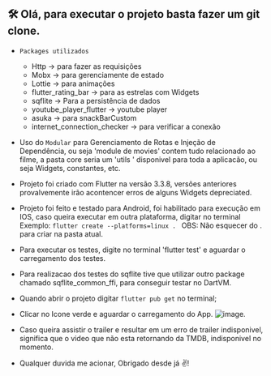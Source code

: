 <h2>🛠️ Olá, para executar o projeto basta fazer um git clone.</h2>

- `Packages utilizados`
  - Http -> para fazer as requisições
  - Mobx -> para gerenciamente de estado
  - Lottie -> para animações
  - flutter_rating_bar -> para as estrelas com Widgets
  - sqflite -> Para a persistência de dados
  - youtube_player_flutter -> youtube player
  - asuka -> para snackBarCustom 
  - internet_connection_checker -> para verificar a conexão 
- Uso do `Modular` para Gerenciamento de Rotas e Injeção de Dependência, ou seja 'module de movies' contem tudo relacionado ao filme, a pasta core seria um 'utils ' disponivel para toda a aplicacão, ou seja Widgets, constantes, etc.

- Projeto foi criado com Flutter na versão 3.3.8, versões anteriores provalvemente irão acontencer erros de alguns Widgets depreciated.

- Projeto foi feito e testado para Android, foi habilitado para execução em IOS, caso queira executar em outra plataforma, digitar no terminal Exemplo: `flutter create --platforms=linux . ` OBS: Não esquecer do . para criar na pasta atual.

- Para executar os testes, digite no terminal 'flutter test' e aguardar o carregamento dos testes.
- Para realizacao dos testes do sqflite tive que utilizar outro package chamado sqflite_common_ffi, para conseguir testar no DartVM.

- Quando abrir o projeto digitar `flutter pub get` no terminal;
- Clicar no Icone verde e aguardar o carregamento do App. ![image](https://user-images.githubusercontent.com/89108658/210282952-d07e5e79-94d0-4946-9cf8-5a4aa1910432.png).

- Caso queira assistir o trailer e resultar em um erro de trailer indisponivel, significa que o video que não esta retornando da TMDB, indisponivel no momento.
- Qualquer duvida me acionar, Obrigado desde já ✌️!


   </p>










